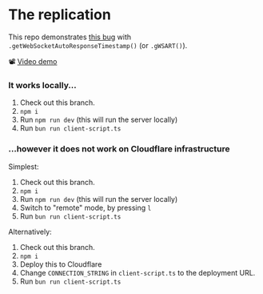 # The replication

This repo demonstrates [this bug](https://github.com/cloudflare/workerd/issues/2025) with `.getWebSocketAutoResponseTimestamp()` (or `.gWSART()`).

📽️ [Video demo](https://share.cleanshot.com/nzVS2sMSHgz7YLcrTdXZ)

### It works locally...

1. Check out this branch.
2. `npm i`
3. Run `npm run dev` (this will run the server locally)
4. Run `bun run client-script.ts`

### ...however it does not work on Cloudflare infrastructure

Simplest:

1. Check out this branch.
2. `npm i`
3. Run `npm run dev` (this will run the server locally)
4. Switch to "remote" mode, by pressing `l`
5. Run `bun run client-script.ts`

Alternatively:

1. Check out this branch.
2. `npm i`
3. Deploy this to Cloudflare
4. Change `CONNECTION_STRING` in `client-script.ts` to the deployment URL.
5. Run `bun run client-script.ts`

